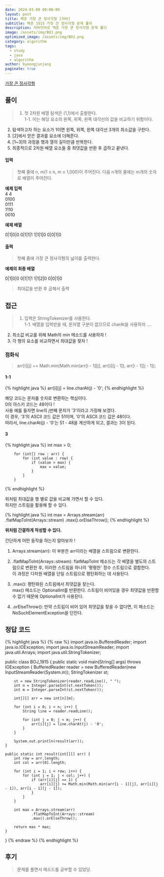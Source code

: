 ```yaml
---
date: 2024-03-09 00:00:00
layout: post
title: 백준 가장 큰 정사각형 [자바]
subtitle: 백준 1915 가장 큰 정사각형 문제 풀이
description: 자바언어로 백준 가장 큰 정사각형 문제 풀이
image: /assets/img/BOJ.png
optimized_image: /assets/img/BOJ.png
category: algorithm
tags:
  - study
  - java
  - algorithm
author: byeongjunjang
paginate: true
---
```


<a href="https://www.acmicpc.net/problem/1915">가장 큰 정사각형</a>

## 풀이

> 1. 첫 2차원 배열 탐색은 (1,1)에서 출발한다.  
1-1. 이는 해당 요소의 왼쪽, 위쪽, 왼쪽 대각선의 값을 비교하기 위함이다.
2. 탐색하고자 하는 요소가 1이면 왼쪽, 위쪽, 왼쪽 대각선 3개의 최소값을 구한다.
3. [2]에서 얻은 결과를 요소에 더해준다.
4. [1~3]의 과정을 행과 열의 길이만큼 반복한다.
5. 최종적으로 2차원 배열 요소들 중 최댓값을 반환 후 곱하고 끝낸다.

#### 입력

> 첫째 줄에 n, m(1 ≤ n, m ≤ 1,000)이 주어진다. 다음 n개의 줄에는 m개의 숫자로 배열이 주어진다.

**예제 입력**  
4 4  
0100  
0111  
1110  
0010  

**예제 배열**  

0|1|0|0
0|1|1|1
1|1|1|0
0|0|1|0

#### 출력

> 첫째 줄에 가장 큰 정사각형의 넓이를 출력한다.

**예제의 최종 배열**  

0|1|0|0
0|1|1|1
1|1|2|0
0|0|1|0

> 최대값을 반환 후 곱해서 출력

## 접근

> 1. 입력은 StringTokenizer를 사용한다.  
1-1. 배열을 입력받을 때, 문자열 구분이 없으므로 charAt을 사용하자 ....
2. 최소값 비교를 위해 Math의 min 메소드를 사용하자 !
3. 각 행의 요소를 비교하면서 최대값을 찾자 !

### 점화식

> arr[i][j] += Math.min(Math.min(arr[i - 1][j], arr[i][j - 1]), arr[i - 1][j - 1]);

#### 1-1

{% highlight java %}
arr[i][j] = line.charAt(j) - '0';
{% endhighlight %}

해당 코드는 문자를 숫자로 변환하는 핵심이다.  
0의 아스키 코드는 48이다 !  
사용 예를 들자면 line의 j번째 문자가 '3'이라고 가정해 보겠다.  
이 경우, '3'의 ASCII 코드 값은 51이며, '0'의 ASCII 코드 값은 48이다.  
따라서, line.charAt(j) - '0'는 51 - 48을 계산하게 되고, 결과는 3이 된다.  

#### 3

{% highlight java %}
        int max = 0;

        for (int[] row : arr) {
            for (int value : row) {
                if (value > max) {
                    max = value;
                }
            }
        }
{% endhighlight %}

위처럼 최대값을 행 별로 값을 비교해 가면서 할 수 있다.  
하지만 스트림을 활용해 할 수 있다.

{% highlight java %}
        int max = Arrays.stream(arr)
                .flatMapToInt(Arrays::stream)
                .max().orElseThrow();
{% endhighlight %}

**위처럼 간결하게 작성할 수 있다.**

간단하게 어떤 동작을 하는지 알아보자 !

1. Arrays.stream(arr): 이 부분은 arr이라는 배열을 스트림으로 변환한다.  

2. .flatMapToInt(Arrays::stream): flatMapToInt 메소드는 각 배열을 별도의 스트림으로 변환한 후, 이러한 스트림을 하나의 '평평한' 정수 스트림으로 결합한다.  
이 과정은 다차원 배열을 단일 스트림으로 평탄화하는 데 사용된다.  

3. .max(): 평탄화된 스트림에서 최댓값을 찾는다.  
max() 메소드는 OptionalInt를 반환한다. 스트림이 비어있을 경우 최댓값을 반환할 수 없기 때문에 OptionalInt가 사용된다.  

4. .orElseThrow(): 만약 스트림이 비어 있어 최댓값을 찾을 수 없다면, 이 메소드는 NoSuchElementException을 던진다. 

## 정답 코드

{% highlight java %}
{% raw %}
import java.io.BufferedReader;
import java.io.IOException;
import java.io.InputStreamReader;
import java.util.Arrays;
import java.util.StringTokenizer;

public class BOJ_1915 {
    public static void main(String[] args) throws IOException {
        BufferedReader reader = new BufferedReader(new InputStreamReader(System.in));
        StringTokenizer st;

        st = new StringTokenizer(reader.readLine(), " ");
        int n = Integer.parseInt(st.nextToken());
        int m = Integer.parseInt(st.nextToken());

        int[][] arr = new int[n][m];

        for (int i = 0; i < n; i++) {
            String line = reader.readLine();

            for (int j = 0; j < m; j++) {
                arr[i][j] = line.charAt(j) - '0';
            }
        }

        System.out.println(result(arr));
    }

    public static int result(int[][] arr) {
        int row = arr.length;
        int col = arr[0].length;

        for (int i = 1; i < row; i++) {
            for (int j = 1; j < col; j++) {
                if (arr[i][j] == 1) {
                    arr[i][j] += Math.min(Math.min(arr[i - 1][j], arr[i][j - 1]), arr[i - 1][j - 1]);
                }
            }
        }

        int max = Arrays.stream(arr)
                .flatMapToInt(Arrays::stream)
                .max().orElseThrow();

        return max * max;
    }
}
{% endraw %}
{% endhighlight %}

## 후기

> 문제를 풀면서 메소드를 공부할 수 있었당.